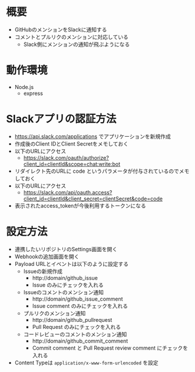 # 概要
- GitHubのメンションをSlackに通知する
- コメントとプルリクのメンションに対応している
    - Slack側にメンションの通知が飛ぶようになる

# 動作環境
- Node.js
    - express

# Slackアプリの認証方法
- https://api.slack.com/applications でアプリケーションを新規作成
- 作成後のClient IDとClient Secretをメモしておく
- 以下のURLにアクセス
    - https://slack.com/oauth/authorize?client_id=clientId&scope=chat:write:bot
- リダイレクト先のURLに code というパラメータが付与されているのでメモしておく
- 以下のURLにアクセス
    - https://slack.com/api/oauth.access?client_id=clientId&client_secret=clientSecret&code=code
- 表示されたaccess_tokenが今後利用するトークンになる

# 設定方法
- 連携したいリポジトリのSettings画面を開く
- Webhookの追加画面を開く
- Payload URLとイベントは以下のように設定する
    - Issueの新規作成
        - http://domain/github_issue
        - Issue のみにチェックを入れる
    - Issueのコメントのメンション通知
        - http://domain/github_issue_comment
        - Issue comment のみにチェックを入れる
    - プルリクのメンション通知
        - http://domain/github_pullrequest
        - Pull Request のみにチェックを入れる
    - コードレビューのコメントのメンション通知
        - http://domain/github_commit_comment
        - Commit comment と Pull Request review comment にチェックを入れる
- Content Typeは `application/x-www-form-urlencoded` を設定
